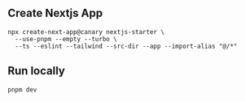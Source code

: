 ## Create Nextjs App

```shell
npx create-next-app@canary nextjs-starter \
  --use-pnpm --empty --turbo \
  --ts --eslint --tailwind --src-dir --app --import-alias "@/*"
```

## Run locally

```bash
pnpm dev
```
